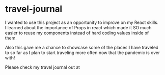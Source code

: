 # travel-journal

I wanted to use this project as an opportunity to improve on my React skills.
I learned about the importance of Props in react which made it SO much easier
to reuse my components instead of hard coding values inside of them.

Also this gave me a chance to showcase some of the places I have traveled to so
far as I plan to start traveling more often now that the pandemic is over with!

Please check my travel journal out at